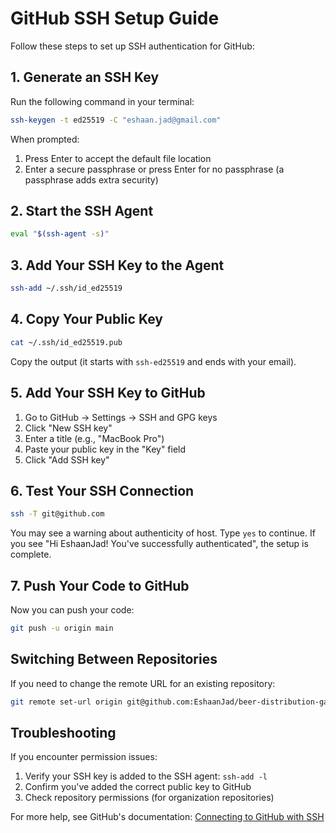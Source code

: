 # GitHub SSH Setup Guide

Follow these steps to set up SSH authentication for GitHub:

## 1. Generate an SSH Key

Run the following command in your terminal:

```bash
ssh-keygen -t ed25519 -C "eshaan.jad@gmail.com"
```

When prompted:
1. Press Enter to accept the default file location
2. Enter a secure passphrase or press Enter for no passphrase (a passphrase adds extra security)

## 2. Start the SSH Agent

```bash
eval "$(ssh-agent -s)"
```

## 3. Add Your SSH Key to the Agent

```bash
ssh-add ~/.ssh/id_ed25519
```

## 4. Copy Your Public Key

```bash
cat ~/.ssh/id_ed25519.pub
```

Copy the output (it starts with `ssh-ed25519` and ends with your email).

## 5. Add Your SSH Key to GitHub

1. Go to GitHub → Settings → SSH and GPG keys
2. Click "New SSH key"
3. Enter a title (e.g., "MacBook Pro")
4. Paste your public key in the "Key" field
5. Click "Add SSH key"

## 6. Test Your SSH Connection

```bash
ssh -T git@github.com
```

You may see a warning about authenticity of host. Type `yes` to continue.
If you see "Hi EshaanJad! You've successfully authenticated", the setup is complete.

## 7. Push Your Code to GitHub

Now you can push your code:

```bash
git push -u origin main
```

## Switching Between Repositories

If you need to change the remote URL for an existing repository:

```bash
git remote set-url origin git@github.com:EshaanJad/beer-distribution-game.git
```

## Troubleshooting

If you encounter permission issues:
1. Verify your SSH key is added to the SSH agent: `ssh-add -l`
2. Confirm you've added the correct public key to GitHub
3. Check repository permissions (for organization repositories)

For more help, see GitHub's documentation: [Connecting to GitHub with SSH](https://docs.github.com/en/authentication/connecting-to-github-with-ssh) 